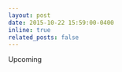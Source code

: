 ```yaml
---
layout: post
date: 2015-10-22 15:59:00-0400
inline: true
related_posts: false
---
```


<!-- A simple inline announcement. -->

Upcoming
